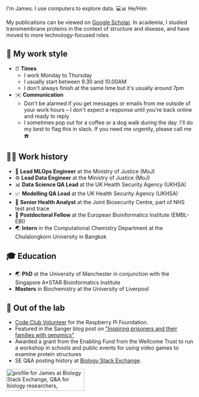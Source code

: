 I'm James. I use computers to explore data. 💻📊 He/Him

My publications can be viewed on [Google Scholar](https://scholar.google.co.uk/citations?user=hbR8DVYAAAAJ&hl=en).
In academia, I studied transmembrane proteins in the context of structure and disease, and have moved to more technology-focused roles.

## 💼 My work style

-  ⏰ **Times**
   - I work Monday to Thursday
   - I usually start between 9.30 and 10.00AM
   - I don't always finish at the same time but it's usually around 7pm
- ✉️ **Communication**
   -  Don't be alarmed if you get messages or emails from me outside of your work hours – I don't expect a response     until you're back online and ready to reply
   - I sometimes pop out for a coffee or a dog walk during the day. I'll do my best to flag this in slack. If you need me urgently, please call me ☎️


## 👨‍💻 Work history

- 🤖 **Lead MLOps Engineer** at the Ministry of Justice (MoJ)
- ⚙️ **Lead Data Engineer** at the Ministry of Justice (MoJ)
- 📊 **Data Science QA Lead** at the UK Health Security Agency (UKHSA) 
- 📈 **Modelling QA Lead** at the UK Health Security Agency (UKHSA)
- 🏥 **Senior Health Analyst** at the Joint Biosecurity Centre, part of NHS test and trace
- 🧪 **Postdoctoral Fellow** at the European Bioinformatics Institute (EMBL-EBI)
- 🌏 **Intern** in the Computational Chemistry Department at the Chulalongkorn University in Bangkok 

## 🎓 Education

- 🌏 **PhD** at the University of Manchester in conjunction with the Singapore A*STAR Bioinformatics Institute
- **Masters** in Biochemistry at the University of Liverpool


## 🧪 Out of the lab

- [Code Club Volunteer](https://codeclub.org/en/) for the Raspberry Pi Foundation.
- Featured in the Sanger blog post on ["Inspiring prisoners and their families with genomics"](https://sangerinstitute.blog/2020/08/25/inspiring-prisoners-and-their-families-with-genomics/)
- Awarded a grant from the Enabling Fund from the Wellcome Trust to run a workshop in schools and public events for using video games to examine protein structures
- SE Q&A posting history at [Biology Stack Exchange](https://biology.stackexchange.com/users/3553/james).

<a href="https://biology.stackexchange.com/users/3553/james"><img src="https://biology.stackexchange.com/users/flair/3553.png" width="208" height="58" alt="profile for James at Biology Stack Exchange, Q&amp;A for biology researchers, academics, and students" title="profile for James at Biology Stack Exchange, Q&amp;A for biology researchers, academics, and students"></a>
